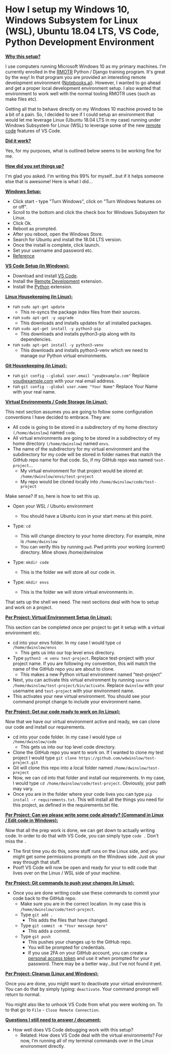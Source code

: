 # How I setup my Windows 10, Windows Subsystem for Linux (WSL), Ubuntu 18.04 LTS, VS Code, Python Development Environment

**<u>Why this setup?</u>**

I use computers running Microsoft Windows 10 as my primary machines.  I'm currently enrolled in the [RMOTR](https://rmotr.com/) Python / Django training program.  It's great by the way!  In that program you are provided an interesting remote development environment ([Notebooks.ai](https://notebooks.ai/)).  However, I wanted to go ahead and get a proper local development environment setup.  I also wanted that environment to work well with the normal tooling RMOTR uses (such as make files etc).  

Getting all that to behave directly on my Windows 10 machine proved to be a bit of a pain.  So, I decided to see if I could setup an environment that would let me leverage Linux (Ubuntu 18.04 LTS in my case) running under Windows Subsystem for Linux (WSL) to leverage some of the new [remote code](https://code.visualstudio.com/docs/remote/wsl) features of VS Code.



**<u>Did it work?</u>**

Yes, for my purposes, what is outlined below seems to be working fine for me.



**<u>How did you set things up?</u>**

I'm glad you asked.  I'm writing this 99% for myself...but if it helps someone else that is awesome!  Here is what I did...



<u>**Windows Setup:**</u>

- Click start - type "Turn Windows", click on "Turn Windows features on or off".
- Scroll to the bottom and click the check box for Windows Subsystem for Linux.
- Click Ok.
- Reboot as prompted.
- After you reboot, open the Windows Store.
- Search for Ubuntu and install the 18.04 LTS version.
- Once the install is complete, click launch. 
- Set your username and password etc.
- [Reference](https://docs.microsoft.com/en-us/windows/wsl/install-win10)



**<u>VS Code Setup (in Windows):</u>**

- Download and install [VS Code](https://code.visualstudio.com/).
- Install the [Remote Development](https://marketplace.visualstudio.com/items?itemName=ms-vscode-remote.vscode-remote-extensionpack) extension.
- Install the [Python](https://marketplace.visualstudio.com/items?itemName=ms-python.python) extension.



**<u>Linux Housekeeping (in Linux):</u>**

- run `sudo apt-get update`
  - This re-syncs the package index files from their sources.
- run `sudo apt-get -y upgrade`
  - This downloads and installs updates for all installed packages.
- run `sudo apt-get install -y python3-pip`
  - This downloads and installs python3-pip along with its dependencies. 
- run `sudo apt-get install -y python3-venv`
  - This downloads and installs python3-venv which we need to manage our Python virtual environments.



**<u>Git Housekeeping (in Linux):</u>**

- run `git config --global user.email "you@example.com"` Replace you@example.com with your real email address.
- run `git config --global user.name "Your Name"`  Replace Your Name with your real name.



**<u>Virtual Environments / Code Storage (in Linux):</u>**

This next section assumes you are going to follow some configuration conventions I have decided to embrace.  They are:

- All code is going to be stored in a subdirectory of my home directory `(/home/dwinslow`) named `code`.
- All virtual environments are going to be stored in a subdirectory of my home directory `(/home/dwinslow`) named `envs`.
- The name of the subdirectory for my virtual environment and the subdirectory for my code will be stored in folder names that match the GitHub repo name for that code.  So, if my GitHub repo was named `test-project`...
  - My virtual environment for that project would be stored at: `/home/dwinslow/envs/test-project`
  - My repo would be cloned locally into `/home/dwinslow/code/test-project`

Make sense?  If so, here is how to set this up.

- Open your WSL / Ubuntu environment
  - You should have a Ubuntu icon in your start menu at this point.
- Type: `cd` 
  - This will change directory to your home directory.  For example, mine is `/home/dwinslow`
  - You can verify this by running `pwd`.  Pwd prints your working (current) directory.  Mine shows /home/dwinslow

- Type: `mkdir code` 
  - This is the folder we will store all our code in.
- Type: `mkdir envs` 
  - This is the folder we will store virtual environments in.

That sets up the shell we need.  The next sections deal with how to setup and work on a project.



**<u>Per Project: Virtual Environment Setup (in Linux):</u>**

This section can be completed once per project to get it setup with a virtual environment etc.

- cd into your envs folder.  In my case I would type `cd /home/dwinslow/envs` 
  - This gets us into our top level envs directory.
- Type `python3 -m venv test-project`.  Replace test-project with your project name.  If you are following my convention, this will match the name of the GitHub repo you are about to clone.
  - This makes a new Python virtual environment named "test-project"
- Next, you can activate this virtual environment by running `source /home/dwinslow/test-project/bin/activate`. Replace `dwinslow` with your username and `test-project` with your environment name.
- This activates your new virtual environment.  You should see your command prompt change 
  to include your environment name.  



**<u>Per Project: Get our code ready to work on (in Linux):</u>**

Now that we have our virtual environment active and ready, we can clone our code and install our requirements.

- cd into your code folder.  In my case I would type `cd /home/dwinslow/code` 
  - This gets us into our top level code directory.
- Clone the GitHub repo you want to work on.  If I wanted to clone my test project I would type `git clone https://github.com/wdwinslow/test-project.git`
- Git will clone this repo into a local folder named `/home/dwinslow/test-project`
- Now, we can cd into that folder and install our requirements.  In my case, I would type `cd /home/dwinslow/code/test-project`.  Obviously, your path may vary.
- Once you are in the folder where your code lives you can type `pip install -r requirements.txt`.  This will install all the things you need for this project, as defined in the requirements.txt file.



**<u>Per Project: Can we please write some code already? (Command in Linux / Edit code in Windows):</u>**

Now that all the prep work is done, we can get down to actually writing code.  In order to do that with VS Code, you can simply type `code .`  Don't miss the `.`

- The first time you do this, some stuff runs on the Linux side, and you might get some permissions prompts on the Windows side.  Just ok your way through that stuff.
- Poof!  VS Code will now be open and ready for your to edit code that lives over on the Linux / WSL side of your machine.



**<u>Per Project: Git commands to push your changes (in Linux):</u>**

- Once you are done writing code use these commands to commit your code back to the GitHub repo.
  - Make sure you are in the correct location.  In my case this is `/home/dwinslow/code/test-project`.
  - Type `git add .`
    - This adds the files that have changed.
  - Type `git commit -m "Your message here"`
    - This adds a commit.
  - Type `git push`
    - This pushes your changes up to the GitHub repo.
    - You will be prompted for credentials.
    - If you use 2FA on your GitHub account, you can create a [personal access token](https://help.github.com/en/articles/creating-a-personal-access-token-for-the-command-line) and use it when prompted for your password.  There may be a better way...but I've not found it yet.



**<u>Per Project: Cleanup (Linux and Windows):</u>**

Once you are done, you might want to deactivate your virtual environment. You can do that by simply typing: `deactivate`.  Your command prompt will return to normal.

You might also like to unhook VS Code from what you were working on.  To to that go to `File` - `Close Remote Connection`.



**<u>Questions I still need to answer / document:</u>**

- How well does VS Code debugging work with this setup?
  - Related: How does VS Code deal with the virtual environments?  For now, I'm running all of my terminal commands over in the Linux environment directly.